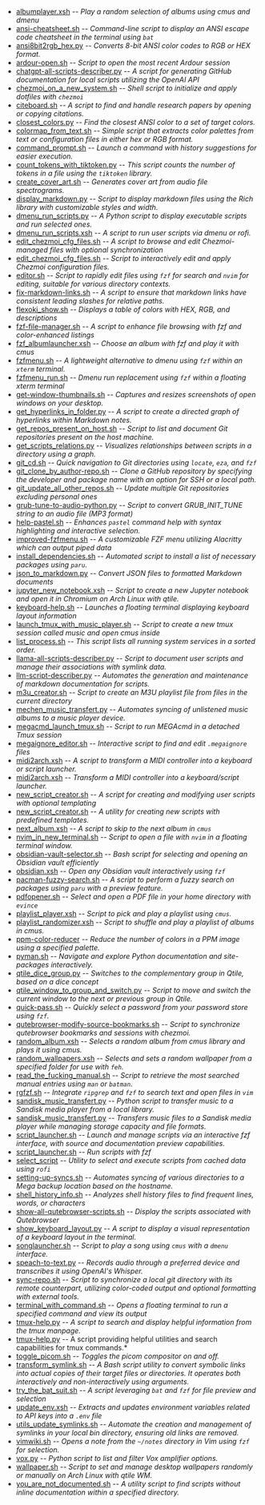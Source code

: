 - [albumplayer.xsh](scripts/albumplayer.xsh.md) -- *Play a random selection of albums using cmus and dmenu*
- [ansi-cheatsheet.sh](scripts/ansi-cheatsheet.sh.md) -- *Command-line script to display an ANSI escape code cheatsheet in the terminal using `bat`*
- [ansi8bit2rgb_hex.py](scripts/ansi8bit2rgb_hex.py.md) -- *Converts 8-bit ANSI color codes to RGB or HEX format.*
- [ardour-open.sh](scripts/ardour-open.sh.md) -- *Script to open the most recent Ardour session*
- [chatgpt-all-scripts-describer.py](scripts/chatgpt-all-scripts-describer.py.md) -- *A script for generating GitHub documentation for local scripts utilizing the OpenAI API*
- [chezmoi_on_a_new_system.sh](scripts/chezmoi_on_a_new_system.sh.md) -- *Shell script to initialize and apply dotfiles with `chezmoi`*
- [citeboard.sh](scripts/citeboard.sh.md) -- *A script to find and handle research papers by opening or copying citations.*
- [closest_colors.py](scripts/closest_colors.py.md) -- *Find the closest ANSI color to a set of target colors.*
- [colormap_from_text.sh](scripts/colormap_from_text.sh.md) -- *Simple script that extracts color palettes from text or configuration files in either hex or RGB format.*
- [command_prompt.sh](scripts/command_prompt.sh.md) -- *Launch a command with history suggestions for easier execution.*
- [count_tokens_with_tiktoken.py](scripts/count_tokens_with_tiktoken.py.md) -- *This script counts the number of tokens in a file using the `tiktoken` library.*
- [create_cover_art.sh](scripts/create_cover_art.sh.md) -- *Generates cover art from audio file spectrograms.*
- [display_markdown.py](scripts/display_markdown.py.md) -- *Script to display markdown files using the Rich library with customizable styles and width.*
- [dmenu_run_scripts.py](scripts/dmenu_run_scripts.py.md) -- *A Python script to display executable scripts and run selected ones.*
- [dmenu_run_scripts.xsh](scripts/dmenu_run_scripts.xsh.md) -- *A script to run user scripts via dmenu or rofi.*
- [edit_chezmoi_cfg_files.sh](scripts/edit_chezmoi_cfg_files.sh.md) -- *A script to browse and edit Chezmoi-managed files with optional synchronization*
- [edit_chezmoi_cfg_files.sh](scripts/edit_chezmoi_cfg_files.sh.md) -- *Script to interactively edit and apply Chezmoi configuration files.*
- [editor.sh](scripts/editor.sh.md) -- *Script to rapidly edit files using `fzf` for search and `nvim` for editing, suitable for various directory contexts.*
- [fix-markdown-links.sh](scripts/fix-markdown-links.sh.md) -- *A script to ensure that markdown links have consistent leading slashes for relative paths.*
- [flexoki_show.sh](scripts/flexoki_show.sh.md) -- *Displays a table of colors with HEX, RGB, and descriptions*
- [fzf-file-manager.sh](scripts/fzf-file-manager.sh.md) -- *A script to enhance file browsing with fzf and color-enhanced listings*
- [fzf_albumlauncher.xsh](scripts/fzf_albumlauncher.xsh.md) -- *Choose an album with fzf and play it with cmus*
- [fzfmenu.sh](scripts/fzfmenu.sh.md) -- *A lightweight alternative to dmenu using `fzf` within an `xterm` terminal.*
- [fzfmenu_run.sh](scripts/fzfmenu_run.sh.md) -- *Dmenu run replacement using `fzf` within a floating xterm terminal*
- [get-window-thumbnails.sh](scripts/get-window-thumbnails.sh.md) -- *Captures and resizes screenshots of open windows on your desktop.*
- [get_hyperlinks_in_folder.py](scripts/get_hyperlinks_in_folder.py.md) -- *A script to create a directed graph of hyperlinks within Markdown notes.*
- [get_repos_present_on_host.sh](scripts/get_repos_present_on_host.sh.md) -- *Script to list and document Git repositories present on the host machine.*
- [get_scripts_relations.py](scripts/get_scripts_relations.py.md) -- *Visualizes relationships between scripts in a directory using a graph.*
- [git_cd.sh](scripts/git_cd.sh.md) -- *Quick navigation to Git directories using `locate`, `eza`, and `fzf`*
- [git_clone_by_author-repo.sh](scripts/git_clone_by_author-repo.sh.md) -- *Clone a GitHub repository by specifying the developer and package name with an option for SSH or a local path.*
- [git_update_all_other_repos.sh](scripts/git_update_all_other_repos.sh.md) -- *Update multiple Git repositories excluding personal ones*
- [grub-tune-to-audio-python.py](scripts/grub-tune-to-audio-python.py.md) -- *Script to convert GRUB_INIT_TUNE string to an audio file (MP3 format)*
- [help-pastel.sh](scripts/help-pastel.sh.md) -- *Enhances `pastel` command help with syntax highlighting and interactive selection.*
- [improved-fzfmenu.sh](scripts/improved-fzfmenu.sh.md) -- *A customizable FZF menu utilizing Alacritty which can output piped data*
- [install_dependencies.sh](scripts/install_dependencies.sh.md) -- *Automated script to install a list of necessary packages using `paru`.*
- [json_to_markdown.py](scripts/json_to_markdown.py.md) -- *Convert JSON files to formatted Markdown documents*
- [jupyter_new_notebook.xsh](scripts/jupyter_new_notebook.xsh.md) -- *Script to create a new Jupyter notebook and open it in Chromium on Arch Linux with qtile.*
- [keyboard-help.sh](scripts/keyboard-help.sh.md) -- *Launches a floating terminal displaying keyboard layout information*
- [launch_tmux_with_music_player.sh](scripts/launch_tmux_with_music_player.sh.md) -- *Script to create a new tmux session called music and open cmus inside*
- [list_process.sh](scripts/list_process.sh.md) -- *This script lists all running system services in a sorted order.*
- [llama-all-scripts-describer.py](scripts/llama-all-scripts-describer.py.md) -- *Script to document user scripts and manage their associations with symlink data.*
- [llm-script-describer.py](scripts/llm-script-describer.py.md) -- *Automates the generation and maintenance of markdown documentation for scripts.*
- [m3u_creator.sh](scripts/m3u_creator.sh.md) -- *Script to create an M3U playlist file from files in the current directory*
- [mechen_music_transfert.py](scripts/mechen_music_transfert.py.md) -- *Automates syncing of unlistened music albums to a music player device.*
- [megacmd_launch_tmux.sh](scripts/megacmd_launch_tmux.sh.md) -- *Script to run MEGAcmd in a detached Tmux session*
- [megaignore_editor.sh](scripts/megaignore_editor.sh.md) -- *Interactive script to find and edit `.megaignore` files*
- [midi2arch.xsh](scripts/midi2arch.xsh.md) -- *A script to transform a MIDI controller into a keyboard or script launcher.*
- [midi2arch.xsh](scripts/midi2arch.xsh.md) -- *Transform a MIDI controller into a keyboard/script launcher.*
- [new_script_creator.sh](scripts/new_script_creator.sh.md) -- *A script for creating and modifying user scripts with optional templating*
- [new_script_creator.sh](scripts/new_script_creator.sh.md) -- *A utility for creating new scripts with predefined templates.*
- [next_album.xsh](scripts/next_album.xsh.md) -- *A script to skip to the next album in `cmus`*
- [nvim_in_new_terminal.sh](scripts/nvim_in_new_terminal.sh.md) -- *Script to open a file with `nvim` in a floating terminal window.*
- [obsidian-vault-selector.sh](scripts/obsidian-vault-selector.sh.md) -- *Bash script for selecting and opening an Obsidian vault efficiently*
- [obsidian.xsh](scripts/obsidian.xsh.md) -- *Open any Obsidian vault interactively using `fzf`*
- [pacman-fuzzy-search.sh](scripts/pacman-fuzzy-search.sh.md) -- *A script to perform a fuzzy search on packages using `paru` with a preview feature.*
- [pdfopener.sh](scripts/pdfopener.sh.md) -- *Select and open a PDF file in your home directory with `evince`*
- [playlist_player.xsh](scripts/playlist_player.xsh.md) -- *Script to pick and play a playlist using `cmus`.*
- [playlist_randomizer.xsh](scripts/playlist_randomizer.xsh.md) -- *Script to shuffle and play a playlist of albums in cmus.*
- [ppm-color-reducer](scripts/ppm-color-reducer.md) -- *Reduce the number of colors in a PPM image using a specified palette.*
- [pyman.sh](scripts/pyman.sh.md) -- *Navigate and explore Python documentation and site-packages interactively.*
- [qtile_dice_group.py](scripts/qtile_dice_group.py.md) -- *Switches to the complementary group in Qtile, based on a dice concept*
- [qtile_window_to_group_and_switch.py](scripts/qtile_window_to_group_and_switch.py.md) -- *Script to move and switch the current window to the next or previous group in Qtile.*
- [quick-pass.sh](scripts/quick-pass.sh.md) -- *Quickly select a password from your password store using `fzf`.*
- [qutebrowser-modify-source-bookmarks.sh](scripts/qutebrowser-modify-source-bookmarks.sh.md) -- *Script to synchronize qutebrowser bookmarks and sessions with chezmoi.*
- [random_album.xsh](scripts/random_album.xsh.md) -- *Selects a random album from cmus library and plays it using cmus.*
- [random_wallpapers.xsh](scripts/random_wallpapers.xsh.md) -- *Selects and sets a random wallpaper from a specified folder for use with `feh`.*
- [read_the_fucking_manual.sh](scripts/read_the_fucking_manual.sh.md) -- *Script to retrieve the most searched manual entries using `man` or `batman`.*
- [rgfzf.sh](scripts/rgfzf.sh.md) -- *Integrate `ripgrep` and `fzf` to search text and open files in `vim`*
- [sandisk_music_transfert.py](scripts/sandisk_music_transfert.py.md) -- *Python script to transfer music to a Sandisk media player from a local library.*
- [sandisk_music_transfert.py](scripts/sandisk_music_transfert.py.md) -- *Transfers music files to a Sandisk media player while managing storage capacity and file formats.*
- [script_launcher.sh](scripts/script_launcher.sh.md) -- *Launch and manage scripts via an interactive fzf interface, with source and documentation preview capabilities.*
- [script_launcher.sh](scripts/script_launcher.sh.md) -- *Run scripts with fzf*
- [select_script](scripts/select_script.md) -- *Utility to select and execute scripts from cached data using `rofi`*
- [setting-up-syncs.sh](scripts/setting-up-syncs.sh.md) -- *Automates syncing of various directories to a Mega backup location based on the hostname.*
- [shell_history_info.sh](scripts/shell_history_info.sh.md) -- *Analyzes shell history files to find frequent lines, words, or characters*
- [show-all-qutebrowser-scripts.sh](scripts/show-all-qutebrowser-scripts.sh.md) -- *Display the scripts associated with Qutebrowser*
- [show_keyboard_layout.py](scripts/show_keyboard_layout.py.md) -- *A script to display a visual representation of a keyboard layout in the terminal.*
- [songlauncher.sh](scripts/songlauncher.sh.md) -- *Script to play a song using `cmus` with a `dmenu` interface.*
- [speach-to-text.py](scripts/speach-to-text.py.md) -- *Records audio through a preferred device and transcribes it using OpenAI's Whisper.*
- [sync-repo.sh](scripts/sync-repo.sh.md) -- *Script to synchronize a local git directory with its remote counterpart, utilizing color-coded output and optional formatting with external tools.*
- [terminal_with_command.sh](scripts/terminal_with_command.sh.md) -- *Opens a floating terminal to run a specified command and view its output*
- [tmux-help.py](scripts/tmux-help.py.md) -- *A script to search and display helpful information from the tmux manpage.*
- [tmux-help.py](scripts/tmux-help.py.md) -- A script providing helpful utilities and search capabilities for tmux commands.*
- [toggle_picom.sh](scripts/toggle_picom.sh.md) -- *Toggles the picom compositor on and off.*
- [transform_symlink.sh](scripts/transform_symlink.sh.md) -- *A Bash script utility to convert symbolic links into actual copies of their target files or directories. It operates both interactively and non-interactively using arguments.*
- [try_the_bat_suit.sh](scripts/try_the_bat_suit.sh.md) -- *A script leveraging `bat` and `fzf` for file preview and selection*
- [update_env.xsh](scripts/update_env.xsh.md) -- *Extracts and updates environment variables related to API keys into a `.env` file*
- [utils_update_symlinks.sh](scripts/utils_update_symlinks.sh.md) -- *Automate the creation and management of symlinks in your local bin directory, ensuring old links are removed.*
- [vimwiki.sh](scripts/vimwiki.sh.md) -- *Opens a note from the `~/notes` directory in Vim using `fzf` for selection.*
- [vox.py](scripts/vox.py.md) -- *Python script to list and filter Vox amplifier options.*
- [wallpaper.sh](scripts/wallpaper.sh.md) -- *Script to set and manage desktop wallpapers randomly or manually on Arch Linux with qtile WM.*
- [you_are_not_documented.sh](scripts/you_are_not_documented.sh.md) -- *A utility script to find scripts without inline documentation within a specified directory.*
